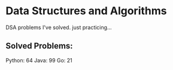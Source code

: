 # Data Structures and Algorithms
DSA problems I've solved. just practicing...

## Solved Problems:
Python: 64
Java: 99
Go: 21


